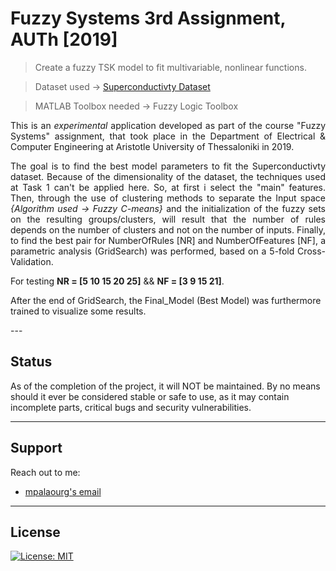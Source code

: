 # Fuzzy Systems 3rd Assignment, AUTh [2019]
> Create a fuzzy TSK model to fit multivariable, nonlinear functions.

> Dataset used	-> [Superconductivty Dataset](https://archive.ics.uci.edu/ml/datasets/Superconductivty+Data)

> MATLAB Toolbox needed -> Fuzzy Logic Toolbox

<p align="justify">
This is an <i>experimental</i> application developed as part of the course "Fuzzy Systems" assignment, that took place in the Department of Electrical & Computer Engineering at Aristotle University of Thessaloniki in 2019.
</p>

<p align="justify">
The goal is to find the best model parameters to fit the Superconductivty dataset. Because of the dimensionality of the dataset, the techniques used at Task 1 can't be applied here. So, at first i select the "main" features. Then, through the use of clustering methods to separate the Input space <i>{Algorithm used -> Fuzzy C-means}</i> and the initialization of the fuzzy sets on the resulting groups/clusters, will result that the number of rules depends on the number of clusters and not on the number of inputs. Finally, to find the best pair for NumberOfRules [NR] and NumberOfFeatures [NF], a parametric analysis (GridSearch) was performed, based on a 5-fold Cross-Validation.

For testing <b>NR = [5 10 15 20 25]</b> && <b>NF = [3 9 15 21]</b>.

After the end of GridSearch, the Final_Model (Best Model) was furthermore trained to visualize some results.
</p>
---

## Status

As of the completion of the project, it will NOT be maintained. By no means should it ever be considered stable or safe to use, as it may contain incomplete parts, critical bugs and security vulnerabilities.

---

## Support

Reach out to me:

- [mpalaourg's email](mailto:gbalaouras@gmail.com "gbalaouras@gmail.com")

---

## License

[![License: MIT](https://img.shields.io/badge/License-MIT-yellow.svg)](https://github.com/mpalaourg/FuzzySystems_Regression/blob/master/LICENSE)
